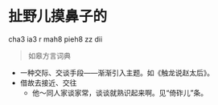 # 扯野儿摸鼻子的
cha3 ia3 r mah8 pieh8 zz dii
> 如皋方言词典
- 一种交际、交谈手段——渐渐引入主题。如《触龙说赵太后》。
- 借故去接近、交往
  - 他～同人家谈家常，谈谈就熟识起来啊。见“倚砟儿”条。
